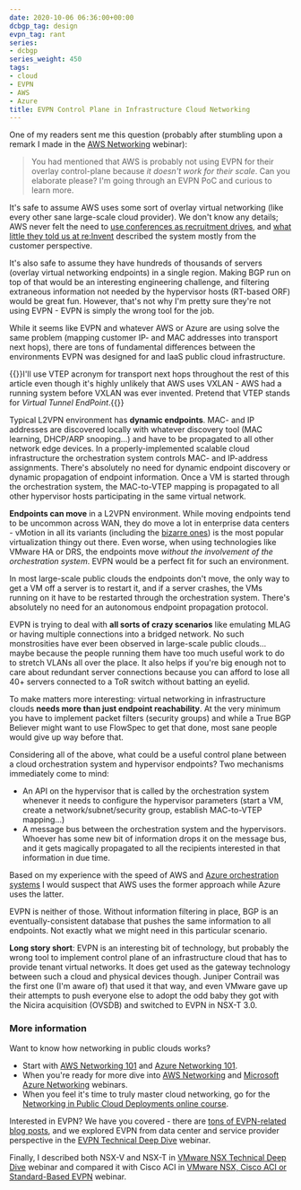 ```yaml
---
date: 2020-10-06 06:36:00+00:00
dcbgp_tag: design
evpn_tag: rant
series:
- dcbgp
series_weight: 450
tags:
- cloud
- EVPN
- AWS
- Azure
title: EVPN Control Plane in Infrastructure Cloud Networking
---
```

One of my readers sent me this question (probably after stumbling upon a remark I made in the [AWS Networking](https://www.ipspace.net/Amazon_Web_Services_Networking) webinar):

> You had mentioned that AWS is probably not using EVPN for their overlay control-plane because _it doesn't work for their scale_. Can you elaborate please? I'm going through an EVPN PoC and curious to learn more.

It's safe to assume AWS uses some sort of overlay virtual networking (like every other sane large-scale cloud provider). We don't know any details; AWS never felt the need to [use conferences as recruitment drives](https://blog.ipspace.net/2018/03/before-commenting-on-someone-mentioning.html), and [what little they told us at re:Invent](https://blog.ipspace.net/2018/10/figuring-out-aws-networking.html) described the system mostly from the customer perspective.
<!--more-->
It's also safe to assume they have hundreds of thousands of servers (overlay virtual networking endpoints) in a single region. Making BGP run on top of that would be an interesting engineering challenge, and filtering extraneous information not needed by the hypervisor hosts (RT-based ORF) would be great fun. However, that's not why I'm pretty sure they're not using EVPN - EVPN is simply the wrong tool for the job.

While it seems like EVPN and whatever AWS or Azure are using solve the same problem (mapping customer IP- and MAC addresses into transport next hops), there are tons of fundamental differences between the environments EVPN was designed for and IaaS public cloud infrastructure.

{{<note note>}}I'll use VTEP acronym for transport next hops throughout the rest of this article even though it's highly unlikely that AWS uses VXLAN - AWS had a running system before VXLAN was ever invented. Pretend that VTEP stands for _Virtual Tunnel EndPoint_.{{</note>}}

Typical L2VPN environment has **dynamic endpoints**. MAC- and IP addresses are discovered locally with whatever discovery tool (MAC learning, DHCP/ARP snooping...) and have to be propagated to all other network edge devices. In a properly-implemented scalable cloud infrastructure the orchestration system controls MAC- and IP-address assignments. There's absolutely no need for dynamic endpoint discovery or dynamic propagation of endpoint information. Once a VM is started through the orchestration system, the MAC-to-VTEP mapping is propagated to all other hypervisor hosts participating in the same virtual network.

**Endpoints can move** in a L2VPN environment. While moving endpoints tend to be uncommon across WAN, they do move a lot in enterprise data centers - vMotion in all its variants (including the [bizarre ones](https://blog.ipspace.net/2015/02/before-talking-about-vmotion-across.html)) is the most popular virtualization thingy out there. Even worse, when using technologies like VMware HA or DRS, the endpoints move _without the involvement of the orchestration system_. EVPN would be a perfect fit for such an environment. 

In most large-scale public clouds the endpoints don't move, the only way to get a VM off a server is to restart it, and if a server crashes, the VMs running on it have to be restarted through the orchestration system. There's absolutely no need for an autonomous endpoint propagation protocol.

EVPN is trying to deal with **all sorts of crazy scenarios** like emulating MLAG or having multiple connections into a bridged network. No such monstrosities have ever been observed in large-scale public clouds... maybe because the people running them have too much useful work to do to stretch VLANs all over the place. It also helps if you're big enough not to care about redundant server connections because you can afford to lose all 40+ servers connected to a ToR switch without batting an eyelid.

To make matters more interesting: virtual networking in infrastructure clouds **needs more than just endpoint reachability**. At the very minimum you have to implement packet filters (security groups) and while a True BGP Believer might want to use FlowSpec to get that done, most sane people would give up way before that.

Considering all of the above, what could be a useful control plane between a cloud orchestration system and hypervisor endpoints? Two mechanisms immediately come to mind:

* An API on the hypervisor that is called by the orchestration system whenever it needs to configure the hypervisor parameters (start a VM, create a network/subnet/security group, establish MAC-to-VTEP mapping...)
* A message bus between the orchestration system and the hypervisors. Whoever has some new bit of information drops it on the message bus, and it gets magically propagated to all the recipients interested in that information in due time.

Based on my experience with the speed of AWS and [Azure orchestration systems](https://blog.ipspace.net/2019/06/how-microsoft-azure-orchestration.html) I would suspect that AWS uses the former approach while Azure uses the latter.

EVPN is neither of those. Without information filtering in place, BGP is an eventually-consistent database that pushes the same information to all endpoints. Not exactly what we might need in this particular scenario.

**Long story short**: EVPN is an interesting bit of technology, but probably the wrong tool to implement control plane of an infrastructure cloud that has to provide tenant virtual networks. It does get used as the gateway technology between such a cloud and physical devices though. Juniper Contrail was the first one (I'm aware of) that used it that way, and even VMware gave up their attempts to push everyone else to adopt the  odd baby they got with the Nicira acquisition (OVSDB) and switched to EVPN in NSX-T 3.0.

### More information

Want to know how networking in public clouds works? 

* Start with [AWS Networking 101](https://blog.ipspace.net/2020/05/aws-networking-101.html) and [Azure Networking 101](https://blog.ipspace.net/2020/05/azure-networking-101.html).
* When you're ready for more dive into [AWS Networking](https://www.ipspace.net/Amazon_Web_Services_Networking) and [Microsoft Azure Networking](https://www.ipspace.net/Microsoft_Azure_Networking) webinars.
* When you feel it's time to truly master cloud networking, go for the [Networking in Public Cloud Deployments online course](https://www.ipspace.net/PubCloud/).

Interested in EVPN? We have you covered - there are [tons of EVPN-related blog posts](https://blog.ipspace.net/tag/evpn.html), and we explored EVPN from data center and service provider perspective in the [EVPN Technical Deep Dive](https://www.ipspace.net/EVPN_Technical_Deep_Dive) webinar.

Finally, I described both NSX-V and NSX-T in [VMware NSX Technical Deep Dive](https://www.ipspace.net/VMware_NSX_Technical_Deep_Dive) webinar and compared it with Cisco ACI in [VMware NSX, Cisco ACI or Standard-Based EVPN](https://www.ipspace.net/VMware_NSX,_Cisco_ACI_or_Standard-Based_EVPN) webinar.